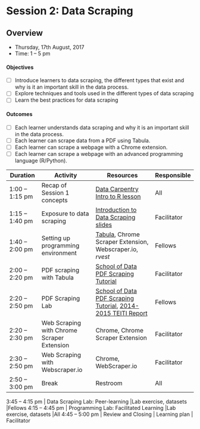 # Session 2: Data Scraping

## Overview
- Thursday, 17th August, 2017
- Time: 1 – 5 pm

#### Objectives
- [ ] Introduce learners to data scraping, the different types that exist and why is it an important skill in the data process.
- [ ] Explore techniques and tools used in the different types of data scraping 	
- [ ] Learn the best practices for data scraping

#### Outcomes
- [ ] Each learner understands data scraping and why it is an important skill in the data process.
- [ ] Each learner can scrape data from a PDF using Tabula.
- [ ] Each learner can scrape a webpage with a Chrome extension.
- [ ] Each learner can scrape a webpage with an advanced programming language (R/Python).

Duration | Activity | Resources | Responsible
--------- | ---------------| ----------| ----------
1:00 – 1:15 pm | Recap of Session 1 concepts | [Data Carpentry Intro to R lesson](http://www.datacarpentry.org/R-ecology-lesson/01-intro-to-r.html) | All
1:15 – 1:40 pm| Exposure to data scraping| [Introduction to Data Scraping slides](https://docs.google.com/presentation/d/19P17ntS0ZwkcQJvs5DllnirfpOX1dI0N0NlBXuN3skE/edit?usp=sharing) | Facilitator
1:40 – 2:00 pm | Setting up programming environment | [Tabula](http://tabula.technology/), Chrome Scraper Extension, Webscraper.io, *rvest* |Fellows
2:00 – 2:20 pm | PDF scraping with Tabula | [School of Data PDF Scraping Tutorial](https://schoolofdata.org/extracting-data-from-pdfs/) |Facilitator
2:20 – 2:50 pm | PDF Scraping Lab | [School of Data PDF Scraping Tutorial](https://schoolofdata.org/extracting-data-from-pdfs/), [2014-2015 TEITI Report](http://www.teiti.or.tz/wp-content/uploads/2017/06/FINAL-TEITI-2014-15-Report.pdf) |Fellows
2:20 – 2:30 pm | Web Scraping with Chrome Scraper Extension | Chrome, Chrome Scraper Extension | Facilitator
2:30 – 2:50 pm | Web Scraping with Webscraper.io | Chrome, WebScraper.io | Facilitator
2:50 – 3:00 pm | Break | Restroom | All

3:45 – 4:15 pm | Data Scraping Lab: Peer-learning |Lab exercise, datasets |Fellows
4:15 – 4:45 pm | Programming Lab: Facilitated Learning |Lab exercise, datasets |All
4:45 – 5:00 pm | Review and Closing | Learning plan | Facilitator
